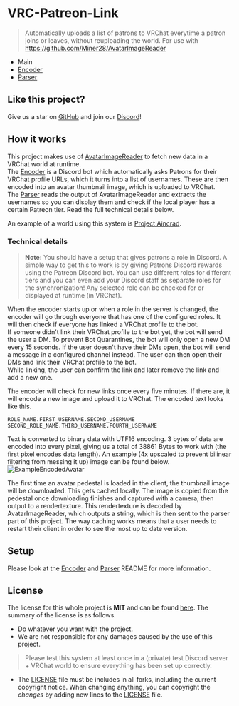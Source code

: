 # VRC-Patreon-Link
> Automatically uploads a list of patrons to VRChat everytime a patron joins or leaves, without reuploading the world. For use with https://github.com/Miner28/AvatarImageReader

- Main
- [Encoder](./encoder/README.md)
- [Parser](./parser/README.md)

## Like this project?
Give us a star on [GitHub](https://github.com/Paultje52/vrc-patreon-link) and join our [Discord](https://discord.gg/n4VPPnX2Mb)!
## How it works
This project makes use of [AvatarImageReader](https://github.com/miner28/AvatarImageReader) to fetch new data in a VRChat world at runtime.<br>
The [Encoder](./encoder/README.md) is a Discord bot which automatically asks Patrons for their VRChat profile URLs, which it turns into a list of usernames. These are then encoded into an avatar thumbnail image, which is uploaded to VRChat.<br>
The [Parser](./parser/README.md) reads the output of AvatarImageReader and extracts the usernames so you can display them and check if the local player has a certain Patreon tier. Read the full technical details below.

An example of a world using this system is [Project Aincrad](https://vrchat.com/home/world/wrld_1caa6d80-9ee4-4a7d-95ee-50259272aa35).

### Technical details
> **Note:** You should have a setup that gives patrons a role in Discord. A simple way to get this to work is by giving Patrons Discord rewards using the Patreon Discord bot. You can use different roles for different tiers and you can even add your Discord staff as separate roles for the synchronization! Any selected role can be checked for or displayed at runtime (in VRChat).

When the encoder starts up or when a role in the server is changed, the encoder will go through everyone that has one of the configured roles. It will then check if everyone has linked a VRChat profile to the bot.<br>
If someone didn't link their VRChat profile to the bot yet, the bot will send the user a DM. To prevent Bot Quarantines, the bot will only open a new DM every 15 seconds. If the user doesn't have their DMs open, the bot will send a message in a configured channel instead. The user can then open their DMs and link their VRChat profile to the bot.<br>
While linking, the user can confirm the link and later remove the link and add a new one.

The encoder will check for new links once every five minutes. If there are, it will encode a new image and upload it to VRChat. The encoded text looks like this.
```
ROLE_NAME.FIRST_USERNAME.SECOND_USERNAME
SECOND_ROLE_NAME.THIRD_USERNAME.FOURTH_USERNAME
```
Text is converted to binary data with UTF16 encoding. 3 bytes of data are encoded into every pixel, giving us a total of 38861 Bytes to work with (the first pixel encodes data length). An example (4x upscaled to prevent bilinear filtering from messing it up) image can be found below.<br>
![ExampleEncodedAvatar](https://media.discordapp.net/attachments/560382226592694282/929147650173984839/tmp.png)

The first time an avatar pedestal is loaded in the client, the thumbnail image will be downloaded. This gets cached locally. The image is copied from the pedestal once downloading finishes and captured with a camera, then output to a rendertexture. This rendertexture is decoded by AvatarImageReader, which outputs a string, which is then sent to the parser part of this project. The way caching works means that a user needs to restart their client in order to see the most up to date version.

## Setup
Please look at the [Encoder](./encoder/README.md) and [Parser](./parser/README.md) README for more information.

## License
The license for this whole project is **MIT** and can be found [here](LICENSE). The summary of the license is as follows.
- Do whatever you want with the project.
- We are not responsible for any damages caused by the use of this project.<br>
> Please test this system at least once in a (private) test Discord server + VRChat world to ensure everything has been set up correctly.
- The [LICENSE](LICENSE) file must be includes in all forks, including the current copyright notice. When changing anything, you can copyright the _changes_ by adding new lines to the [LICENSE](LICENSE) file.
